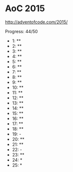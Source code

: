 AoC 2015
====

http://adventofcode.com/2015/


Progress: 44/50

- 1:      **
- 2:      **
- 3:      **
- 4:      **
- 5:      **
- 6:      **
- 7:      **
- 8:      **
- 9:      **
- 10:     **
- 11:     **
- 12:     **
- 13:     **
- 14:     **
- 15:     **
- 16:     **
- 17:     **
- 18:     **
- 19:     -
- 20:     **
- 21:     **
- 22:     -
- 23:     **
- 24:     *
- 25:     *